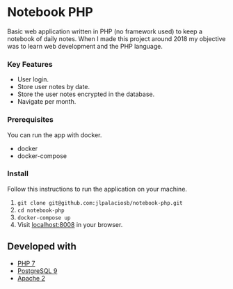 # Notebook PHP

Basic web application written in PHP (no framework used) to keep a notebook of daily notes. When I made this project around 2018 my objective was to learn web development and the PHP language.

### Key Features

* User login.
* Store user notes by date.
* Store the user notes encrypted in the database.
* Navigate per month.

### Prerequisites

You can run the app with docker.
* docker
* docker-compose

### Install

Follow this instructions to run the application on your machine.
1. `git clone git@github.com:jlpalaciosb/notebook-php.git`
2. `cd notebook-php`
3. `docker-compose up`
4. Visit [localhost:8008](http://localhost:8008) in your browser.

## Developed with

* [PHP 7](https://hub.docker.com/_/php)
* [PostgreSQL 9](https://hub.docker.com/_/postgres)
* [Apache 2](https://hub.docker.com/_/php)
